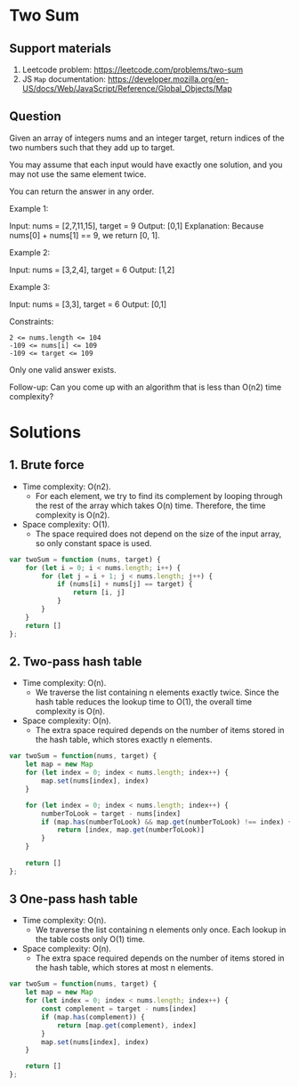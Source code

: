 # Two Sum

## Support materials

1. Leetcode problem: https://leetcode.com/problems/two-sum
2. JS `Map` documentation: https://developer.mozilla.org/en-US/docs/Web/JavaScript/Reference/Global_Objects/Map

## Question

Given an array of integers nums and an integer target, return indices of the two numbers such that they add up to target.

You may assume that each input would have exactly one solution, and you may not use the same element twice.

You can return the answer in any order.

Example 1:

Input: nums = [2,7,11,15], target = 9
Output: [0,1]
Explanation: Because nums[0] + nums[1] == 9, we return [0, 1].

Example 2:

Input: nums = [3,2,4], target = 6
Output: [1,2]

Example 3:

Input: nums = [3,3], target = 6
Output: [0,1]


Constraints:

    2 <= nums.length <= 104
    -109 <= nums[i] <= 109
    -109 <= target <= 109
    
Only one valid answer exists.

 
Follow-up: Can you come up with an algorithm that is less than O(n2) time complexity?

# Solutions

## 1. Brute force


- Time complexity: O(n2).
    - For each element, we try to find its complement by looping through the rest of the array which takes O(n) time. Therefore, the time complexity is O(n2).
- Space complexity: O(1).
    - The space required does not depend on the size of the input array, so only constant space is used.


``` javascript
var twoSum = function (nums, target) {
    for (let i = 0; i < nums.length; i++) {
        for (let j = i + 1; j < nums.length; j++) {
            if (nums[i] + nums[j] == target) {
                return [i, j]
            }
        }
    }
    return []
};
```

## 2. Two-pass hash table



- Time complexity: O(n).
    - We traverse the list containing n elements exactly twice. Since the hash table reduces the lookup time to O(1), the overall time complexity is O(n).
- Space complexity: O(n).
    - The extra space required depends on the number of items stored in the hash table, which stores exactly n elements.


```javascript
var twoSum = function(nums, target) {
    let map = new Map
    for (let index = 0; index < nums.length; index++) {
        map.set(nums[index], index)
    }

    for (let index = 0; index < nums.length; index++) {
        numberToLook = target - nums[index]
        if (map.has(numberToLook) && map.get(numberToLook) !== index) {
            return [index, map.get(numberToLook)]
        }
    }
    
    return []
};
```

## 3 One-pass hash table

- Time complexity: O(n).
    - We traverse the list containing n elements only once. Each lookup in the table costs only O(1) time.
- Space complexity: O(n).
    - The extra space required depends on the number of items stored in the hash table, which stores at most n elements.

```javascript
var twoSum = function(nums, target) {
    let map = new Map
    for (let index = 0; index < nums.length; index++) {
        const complement = target - nums[index]
        if (map.has(complement)) {
            return [map.get(complement), index]
        }
        map.set(nums[index], index)
    }

    return []
};
```
